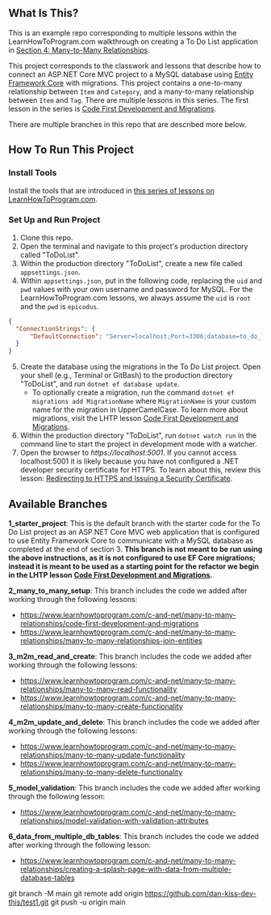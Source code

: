 ## What Is This?

This is an example repo corresponding to multiple lessons within the LearnHowToProgram.com walkthrough on creating a To Do List application in [Section 4: Many-to-Many Relationships](https://www.learnhowtoprogram.com/c-and-net/many-to-many-relationships).

This project corresponds to the classwork and lessons that describe how to connect an ASP.NET Core MVC project to a MySQL database using [Entity Framework Core](https://learn.microsoft.com/en-us/ef/core/) with migrations. This project contains a one-to-many relationship between `Item` and `Category`, and a many-to-many relationship between `Item` and `Tag`. There are multiple lessons in this series. The first lesson in the series is [Code First Development and Migrations](https://www.learnhowtoprogram.com/c-and-net-part-time/many-to-many-relationships/code-first-development-and-migrations).

There are multiple branches in this repo that are described more below.

## How To Run This Project

### Install Tools

Install the tools that are introduced in [this series of lessons on LearnHowToProgram.com](https://www.learnhowtoprogram.com/c-and-net/getting-started-with-c).

### Set Up and Run Project

1. Clone this repo.
2. Open the terminal and navigate to this project's production directory called "ToDoList".
3. Within the production directory "ToDoList", create a new file called `appsettings.json`.
4. Within `appsettings.json`, put in the following code, replacing the `uid` and `pwd` values with your own username and password for MySQL. For the LearnHowToProgram.com lessons, we always assume the `uid` is `root` and the `pwd` is `epicodus`.

```json
{
  "ConnectionStrings": {
      "DefaultConnection": "Server=localhost;Port=3306;database=to_do_list_with_many_to_many;uid=root;pwd=epicodus;"
  }
}
```

5. Create the database using the migrations in the To Do List project. Open your shell (e.g., Terminal or GitBash) to the production directory "ToDoList", and run `dotnet ef database update`. 
    - To optionally create a migration, run the command `dotnet ef migrations add MigrationName` where `MigrationName` is your custom name for the migration in UpperCamelCase. To learn more about migrations, visit the LHTP lesson [Code First Development and Migrations](https://www.learnhowtoprogram.com/c-and-net-part-time/many-to-many-relationships/code-first-development-and-migrations).
6. Within the production directory "ToDoList", run `dotnet watch run` in the command line to start the project in development mode with a watcher.
4. Open the browser to _https://localhost:5001_. If you cannot access localhost:5001 it is likely because you have not configured a .NET developer security certificate for HTTPS. To learn about this, review this lesson: [Redirecting to HTTPS and Issuing a Security Certificate](https://www.learnhowtoprogram.com/lessons/redirecting-to-https-and-issuing-a-security-certificate).


## Available Branches

**1_starter_project**: This is the default branch with the starter code for the To Do List project as an ASP.NET Core MVC web application that is configured to use Entity Framework Core to communicate with a MySQL database as completed at the end of section 3. **This branch is not meant to be run using the above instructions, as it is not configured to use EF Core migrations; instead it is meant to be used as a starting point for the refactor we begin in the LHTP lesson [Code First Development and Migrations](https://www.learnhowtoprogram.com/c-and-net-part-time/many-to-many-relationships/code-first-development-and-migrations).**

**2_many_to_many_setup**: This branch includes the code we added after working through the following lessons:

- https://www.learnhowtoprogram.com/c-and-net/many-to-many-relationships/code-first-development-and-migrations
- https://www.learnhowtoprogram.com/c-and-net/many-to-many-relationships/many-to-many-relationships-join-entities

**3_m2m_read_and_create**: This branch includes the code we added after working through the following lessons:

- https://www.learnhowtoprogram.com/c-and-net/many-to-many-relationships/many-to-many-read-functionality
- https://www.learnhowtoprogram.com/c-and-net/many-to-many-relationships/many-to-many-create-functionality

**4_m2m_update_and_delete**: This branch includes the code we added after working through the following lessons:

- https://www.learnhowtoprogram.com/c-and-net/many-to-many-relationships/many-to-many-update-functionality
- https://www.learnhowtoprogram.com/c-and-net/many-to-many-relationships/many-to-many-delete-functionality

**5_model_validation**: This branch includes the code we added after working through the following lesson:

- https://www.learnhowtoprogram.com/c-and-net/many-to-many-relationships/model-validation-with-validation-attributes

**6_data_from_multiple_db_tables**: This branch includes the code we added after working through the following lesson:

- https://www.learnhowtoprogram.com/c-and-net/many-to-many-relationships/creating-a-splash-page-with-data-from-multiple-database-tables

git branch -M main
git remote add origin https://github.com/dan-kiss-dev-this/test1.git
git push -u origin main